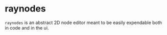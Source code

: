 # raynodes


`raynodes` is an abstract 2D node editor meant to be easily expendable both in code and in the ui.

